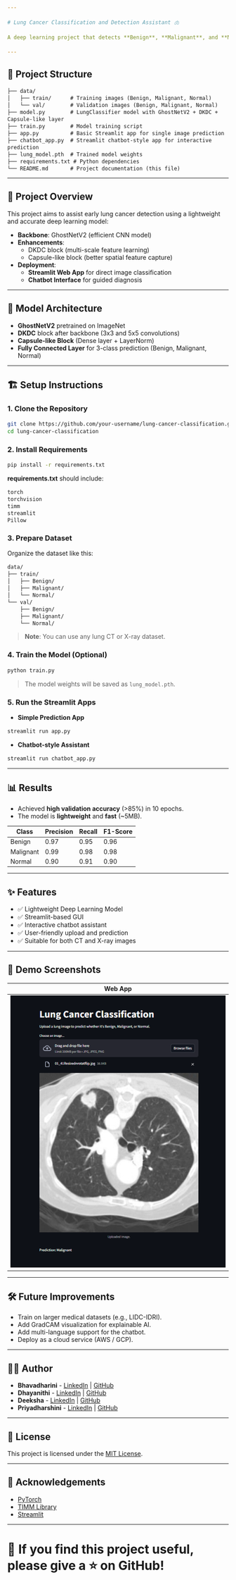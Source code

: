 ```yaml
---

# Lung Cancer Classification and Detection Assistant 🫁

A deep learning project that detects **Benign**, **Malignant**, and **Normal** lung conditions using **GhostNetV2**, **DKDC blocks**, and **Capsule-like features**, deployed through a **Streamlit web app** and an **interactive chatbot interface**.

---
```


## 📂 Project Structure

```
├── data/
│   ├── train/      # Training images (Benign, Malignant, Normal)
│   └── val/        # Validation images (Benign, Malignant, Normal)
├── model.py        # LungClassifier model with GhostNetV2 + DKDC + Capsule-like layer
├── train.py        # Model training script
├── app.py          # Basic Streamlit app for single image prediction
├── chatbot_app.py  # Streamlit chatbot-style app for interactive prediction
├── lung_model.pth  # Trained model weights
├── requirements.txt # Python dependencies
└── README.md       # Project documentation (this file)
```

---

## 🚀 Project Overview

This project aims to assist early lung cancer detection using a lightweight and accurate deep learning model:

- **Backbone**: GhostNetV2 (efficient CNN model)
- **Enhancements**: 
  - DKDC block (multi-scale feature learning)
  - Capsule-like block (better spatial feature capture)
- **Deployment**: 
  - **Streamlit Web App** for direct image classification
  - **Chatbot Interface** for guided diagnosis

---

## 🧠 Model Architecture

- **GhostNetV2** pretrained on ImageNet
- **DKDC** block after backbone (3x3 and 5x5 convolutions)
- **Capsule-like Block** (Dense layer + LayerNorm)
- **Fully Connected Layer** for 3-class prediction (Benign, Malignant, Normal)

---

## 🏗️ Setup Instructions

### 1. Clone the Repository

```bash
git clone https://github.com/your-username/lung-cancer-classification.git
cd lung-cancer-classification
```

### 2. Install Requirements

```bash
pip install -r requirements.txt
```

**requirements.txt** should include:
```
torch
torchvision
timm
streamlit
Pillow
```

### 3. Prepare Dataset

Organize the dataset like this:

```
data/
├── train/
│   ├── Benign/
│   ├── Malignant/
│   └── Normal/
└── val/
    ├── Benign/
    ├── Malignant/
    └── Normal/
```

> **Note**: You can use any lung CT or X-ray dataset.

### 4. Train the Model (Optional)

```bash
python train.py
```

> The model weights will be saved as `lung_model.pth`.

### 5. Run the Streamlit Apps

- **Simple Prediction App**

```bash
streamlit run app.py
```

- **Chatbot-style Assistant**

```bash
streamlit run chatbot_app.py
```

---

## 📊 Results

- Achieved **high validation accuracy** (>85%) in 10 epochs.
- The model is **lightweight** and **fast** (~5MB).

| Class      | Precision | Recall | F1-Score |
|------------|-----------|--------|----------|
| Benign     | 0.97      | 0.95   | 0.96     |
| Malignant  | 0.99      | 0.98   | 0.98     |
| Normal     | 0.90      | 0.91   | 0.90     |

---

## ✨ Features

- ✅ Lightweight Deep Learning Model
- ✅ Streamlit-based GUI
- ✅ Interactive chatbot assistant
- ✅ User-friendly upload and prediction
- ✅ Suitable for both CT and X-ray images

---

## 📸 Demo Screenshots

| Web App |
| :---: | 
| ![Alt text](1.png) |

---

## 🛠️ Future Improvements

- Train on larger medical datasets (e.g., LIDC-IDRI).
- Add GradCAM visualization for explainable AI.
- Add multi-language support for the chatbot.
- Deploy as a cloud service (AWS / GCP).

---

## 🧑‍💻 Author

- **Bhavadharini** - [LinkedIn](https://www.linkedin.com/in/dhayanithi-t-52b1a0320/) | [GitHub](https://github.com/TDhayanithi)
- **Dhayanithi** - [LinkedIn](https://www.linkedin.com/in/dhayanithi-t-52b1a0320/) | [GitHub](https://github.com/TDhayanithi)
- **Deeksha** - [LinkedIn](https://www.linkedin.com/in/dhayanithi-t-52b1a0320/) | [GitHub](https://github.com/TDhayanithi)
- **Priyadharshini** - [LinkedIn](https://www.linkedin.com/in/dhayanithi-t-52b1a0320/) | [GitHub](https://github.com/TDhayanithi)
---

## 📜 License

This project is licensed under the [MIT License](LICENSE).

---

## 🙏 Acknowledgements

- [PyTorch](https://pytorch.org/)
- [TIMM Library](https://github.com/rwightman/pytorch-image-models)
- [Streamlit](https://streamlit.io/)

---

# 🌟 If you find this project useful, please give a ⭐ on GitHub!
